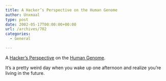 ```yaml
---
title: A Hacker’s Perspective on the Human Genome
author: Unxmaal
type: post
date: 2002-05-17T00:00:00+00:00
url: /archives/702
categories:
  - General

---
```

A [Hacker&#8217;s Perspective][1] on the [Human Genome][2].

It&#8217;s a pretty weird day when you wake up one afternoon and realize you&#8217;re living in the future.

 [1]: http://ds9a.nl/amazing-dna
 [2]: ftp://ftp.ensembl.org/pub/current_human/data/golden_path/